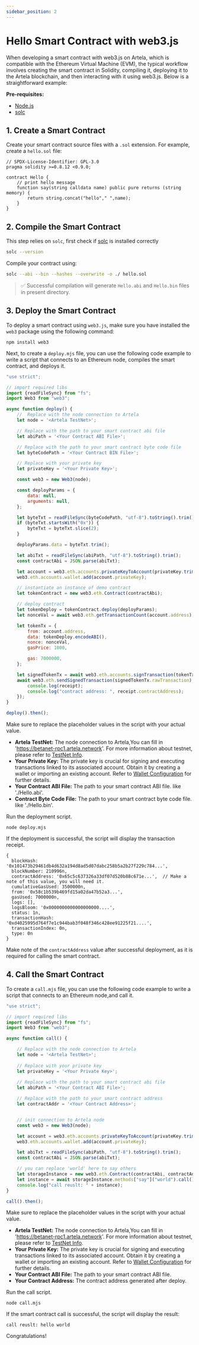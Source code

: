 ```yaml
---
sidebar_position: 2
---
```


# Hello Smart Contract with web3.js

When developing a smart contract with web3.js on Artela, which is compatible with the Ethereum Virtual Machine (EVM),
the typical workflow involves creating the smart contract in Solidity, compiling it, deploying it to the Artela
blockchain, and then interacting with it using web3.js. Below is a straightforward example:

**Pre-requisites:**

* [Node.js](https://nodejs.org/)
* [solc](https://docs.soliditylang.org/en/v0.8.20/installing-solidity.html)

## 1. Create a Smart Contract

Create your smart contract source files with a `.sol` extension. For example, create a `hello.sol` file:

<!-- @formatter:off -->
```solidity
// SPDX-License-Identifier: GPL-3.0
pragma solidity >=0.8.12 <0.9.0;

contract Hello {
    // print hello message
    function say(string calldata name) public pure returns (string memory) {
        return string.concat("hello"," ",name);
    }
}
```
<!-- @formatter:on -->

## 2. Compile the Smart Contract

This step relies on `solc`, first check if [solc](https://docs.soliditylang.org/en/v0.8.20/installing-solidity.html) is
installed correctly

```bash
solc --version
```

Compile your contract using:

```bash
solc --abi --bin --hashes --overwrite -o ./ hello.sol
```

> ✅ Successful compilation will generate `Hello.abi` and `Hello.bin` files in present directory.

## 3. Deploy the Smart Contract

To deploy a smart contract using `web3.js`, make sure you have installed the `web3` package using the following command:

```shell
npm install web3
```

Next, to create a `deploy.mjs` file, you can use the following code example to write a script that connects to an
Ethereum node, compiles the smart contract, and deploys it.

```javascript
"use strict";

// import required libs
import {readFileSync} from "fs";
import Web3 from "web3";

async function deploy() {
    //  Replace with the node connection to Artela
    let node = '<Artela TestNet>';

    // Replace with the path to your smart contract abi file
    let abiPath = '<Your Contract ABI File>';

    // Replace with the path to your smart contract byte code file 
    let byteCodePath = '<Your Contract BIN File>';

    // Replace with your private key
    let privateKey = '<Your Private Key>';

    const web3 = new Web3(node);

    const deployParams = {
        data: null,
        arguments: null,
    };

    let byteTxt = readFileSync(byteCodePath, "utf-8").toString().trim();
    if (byteTxt.startsWith("0x")) {
        byteTxt = byteTxt.slice(2);
    }

    deployParams.data = byteTxt.trim();

    let abiTxt = readFileSync(abiPath, "utf-8").toString().trim();
    const contractAbi = JSON.parse(abiTxt);

    let account = web3.eth.accounts.privateKeyToAccount(privateKey.trim());
    web3.eth.accounts.wallet.add(account.privateKey);

    // instantiate an instance of demo contract
    let tokenContract = new web3.eth.Contract(contractAbi);

    // deploy contract
    let tokenDeploy = tokenContract.deploy(deployParams);
    let nonceVal = await web3.eth.getTransactionCount(account.address);

    let tokenTx = {
        from: account.address,
        data: tokenDeploy.encodeABI(),
        nonce: nonceVal,
        gasPrice: 1000,

        gas: 7000000,
    };

    let signedTokenTx = await web3.eth.accounts.signTransaction(tokenTx, account.privateKey);
    await web3.eth.sendSignedTransaction(signedTokenTx.rawTransaction).on("receipt", (receipt) => {
        console.log(receipt);
        console.log("contract address: ", receipt.contractAddress);
    });
}

deploy().then();

```

Make sure to replace the placeholder values in the script with your actual value.

* **Artela TestNet:** The node connection to Artela,You can fill in 'https://betanet-rpc1.artela.network'. For more
  information about testnet, please refer to [TestNet Info](/develop/node/access-testnet).
* **Your Private Key:** The private key is crucial for signing and executing transactions linked to its associated
  account. Obtain it by creating a wallet or importing an existing account. Refer
  to [Wallet Configuration](/develop/guides/wallet-configuration) for further details.
* **Your Contract ABI File:** The path to your smart contract ABI file. like './Hello.abi'.
* **Contract Byte Code File:** The path to your smart contract byte code file. like './Hello.bin'.

Run the deployment script.

```shell
node deploy.mjs
```

If the deployment is successful, the script will display the transaction receipt.

```shell
{
  blockHash: '0x101473b29461db4d632a194d8ad5d07dabc258b5a2b27f229c784...',
  blockNumber: 210996n,
  contractAddress: '0x65c5c637326a33df07d520b88c671e...',  // Make a note of this value, you will need it.
  cumulativeGasUsed: 3500000n,
  from: '0x58c1b539b469fd15a02da47b52a3...',
  gasUsed: 7000000n,
  logs: [],
  logsBloom: '0x0000000000000000000....',
  status: 1n,
  transactionHash: '0xd4025995d764f7e1c944bab3f048f346c428ee91225f21....',
  transactionIndex: 0n,
  type: 0n
}
```

Make note of the `contractAddress` value after successful deployment, as it is required for calling the smart contract.

## 4. Call the Smart Contract

To create a `call.mjs` file, you can use the following code example to write a script that connects to an Ethereum
node,and call it.

```javascript
"use strict";

// import required libs
import {readFileSync} from "fs";
import Web3 from "web3";

async function call() {

    // Replace with the node connection to Artela
    let node = '<Artela TestNet>';
    
    // Replace with your private key
    let privateKey = '<Your Private Key>';
    
    // Replace with the path to your smart contract abi file
    let abiPath = '<Your Contract ABI File>';

    // Replace with the path to your smart contract address
    let contractAddr = '<Your Contract Address>';


    // init connection to Artela node
    const web3 = new Web3(node);

    let account = web3.eth.accounts.privateKeyToAccount(privateKey.trim());
    web3.eth.accounts.wallet.add(account.privateKey);

    let abiTxt = readFileSync(abiPath, "utf-8").toString().trim();
    const contractAbi = JSON.parse(abiTxt);

    // you can replace 'world' here to say others
    let storageInstance = new web3.eth.Contract(contractAbi, contractAddr);
    let instance = await storageInstance.methods["say"]("world").call();
    console.log("call reuslt: " + instance);
}

call().then();

```

Make sure to replace the placeholder values in the script with your actual value.

* **Artela TestNet:** The node connection to Artela,You can fill in 'https://betanet-rpc1.artela.network'. For more
  information about testnet, please refer to [TestNet Info](/develop/node/access-testnet).
* **Your Private Key:** The private key is crucial for signing and executing transactions linked to its associated
  account. Obtain it by creating a wallet or importing an existing account. Refer
  to [Wallet Configuration](/develop/guides/wallet-configuration) for further details.
* **Your Contract ABI File:** The path to your smart contract ABI file.
* **Your Contract Address:** The contract address generated after deploy.

Run the call script.

```shell
node call.mjs
```

If the smart contract call is successful, the script will display the result:

```shell
call reuslt: hello world
```

Congratulations!